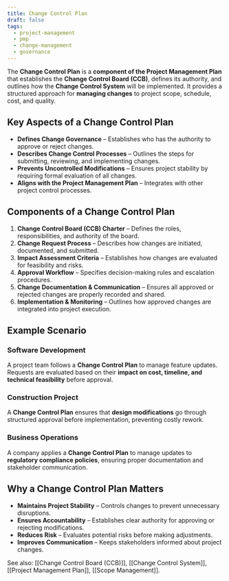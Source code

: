 ```yaml
---
title: Change Control Plan
draft: false
tags:
  - project-management
  - pmp
  - change-management
  - governance
---
```


The **Change Control Plan** is a **component of the Project Management Plan** that establishes the **Change Control Board (CCB)**, defines its authority, and outlines how the **Change Control System** will be implemented. It provides a structured approach for **managing changes** to project scope, schedule, cost, and quality.

## Key Aspects of a Change Control Plan
- **Defines Change Governance** – Establishes who has the authority to approve or reject changes.
- **Describes Change Control Processes** – Outlines the steps for submitting, reviewing, and implementing changes.
- **Prevents Uncontrolled Modifications** – Ensures project stability by requiring formal evaluation of all changes.
- **Aligns with the Project Management Plan** – Integrates with other project control processes.

## Components of a Change Control Plan
1. **Change Control Board (CCB) Charter** – Defines the roles, responsibilities, and authority of the board.
2. **Change Request Process** – Describes how changes are initiated, documented, and submitted.
3. **Impact Assessment Criteria** – Establishes how changes are evaluated for feasibility and risks.
4. **Approval Workflow** – Specifies decision-making rules and escalation procedures.
5. **Change Documentation & Communication** – Ensures all approved or rejected changes are properly recorded and shared.
6. **Implementation & Monitoring** – Outlines how approved changes are integrated into project execution.

## Example Scenario

### **Software Development**
A project team follows a **Change Control Plan** to manage feature updates. Requests are evaluated based on their **impact on cost, timeline, and technical feasibility** before approval.

### **Construction Project**
A **Change Control Plan** ensures that **design modifications** go through structured approval before implementation, preventing costly rework.

### **Business Operations**
A company applies a **Change Control Plan** to manage updates to **regulatory compliance policies**, ensuring proper documentation and stakeholder communication.

## Why a Change Control Plan Matters
- **Maintains Project Stability** – Controls changes to prevent unnecessary disruptions.
- **Ensures Accountability** – Establishes clear authority for approving or rejecting modifications.
- **Reduces Risk** – Evaluates potential risks before making adjustments.
- **Improves Communication** – Keeps stakeholders informed about project changes.

See also: [[Change Control Board (CCB)]], [[Change Control System]], [[Project Management Plan]], [[Scope Management]].
